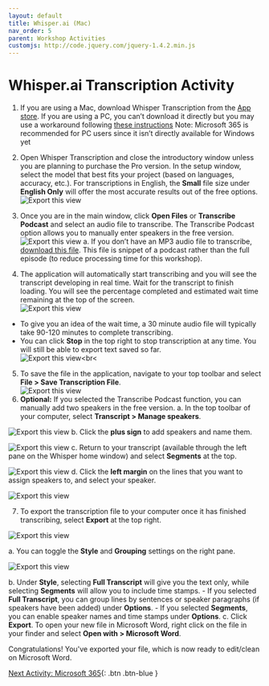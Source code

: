 ```yaml
---
layout: default
title: Whisper.ai (Mac)
nav_order: 5
parent: Workshop Activities
customjs: http://code.jquery.com/jquery-1.4.2.min.js
---
```


# Whisper.ai Transcription Activity

1. If you are using a Mac, download Whisper Transcription from the [App store](https://apps.apple.com/us/app/whisper-transcription/id1668083311?mt=12). If you are using a PC, you can’t download it directly but you may use a workaround following [these instructions](https://www.thewindowsclub.com/how-to-use-openai-whisper-on-windows-pc)
Note: Microsoft 365 is recommended for PC users since it isn’t directly available for Windows yet

2. Open Whisper Transcription and close the introductory window unless you are planning to purchase the Pro version. In the setup window, select the model that best fits your project (based on languages, accuracy, etc.). For transcriptions in English, the **Small** file size under **English Only** will offer the most accurate results out of the free options.<br>
![Export this view](/media/WhisperT1.png)

3. Once you are in the main window, click **Open Files** or **Transcribe Podcast** and select an audio file to transcribe. The Transcribe Podcast option allows you to manually enter speakers in the free version.
![Export this view](/media/WhisperT2.png)
  a. If you don’t have an MP3 audio file to transcribe, [download this file](https://drive.google.com/file/d/1sncU_2N5JenM2TC5DJXZgHPdeZAwxGbi/view?usp=sharing). This file is snippet of a podcast rather than the full episode (to reduce processing time for this workshop).

4. The application will automatically start transcribing and you will see the transcript developing in real time. Wait for the transcript to finish loading. You will see the percentage completed and estimated wait time remaining at the top of the screen.<br>
![Export this view](/media/WhisperT3.png)<br>
  - To give you an idea of the wait time, a 30 minute audio file will typically take 90-120 minutes to complete transcribing.
  - You can click **Stop** in the top right to stop transcription at any time. You will still be able to export text saved so far.<br>
![Export this view](/media/WhisperT4.png)<br<
5. To save the file in the application, navigate to your top toolbar and select **File > Save Transcription File**.<br>
![Export this view](/media/WhisperT5.png)<br>
6. **Optional:** If you selected the Transcribe Podcast function, you can manually add two speakers in the free version.
  a. In the top toolbar of your computer, select **Transcript > Manage speakers**.

![Export this view](/media/WhisperT6.png)
  b. Click the **plus sign** to add speakers and name them.

![Export this view](/media/WhisperT7.png)
  c. Return to your transcript (available through the left pane on the Whisper home window) and select **Segments** at the top.

![Export this view](/media/WhisperT8.png)
  d. Click the **left margin** on the lines that you want to assign speakers to, and select your speaker.

![Export this view](/media/WhisperT9.png)

7. To export the transcription file to your computer once it has finished transcribing, select **Export** at the top right.

![Export this view](/media/WhisperT10.png)

  a. You can toggle the **Style** and **Grouping** settings on the right pane.

![Export this view](/media/WhisperT11.png)
 
  b. Under **Style**, selecting **Full Transcript** will give you the text only, while selecting **Segments** will allow you to include time stamps.
    - If you selected **Full Transcript**, you can group lines by sentences or speaker paragraphs (if speakers have been added) under **Options**.
    - If you selected **Segments**, you can enable speaker names and time stamps under **Options**.
  c. Click **Export**. To open your new file in Microsoft Word, right click on the file in your finder and select **Open with > Microsoft Word**.

  Congratulations! You've exported your file, which is now ready to edit/clean on Microsoft Word.

  [Next Activity: Microsoft 365](microsoft-365.md){: .btn .btn-blue }
